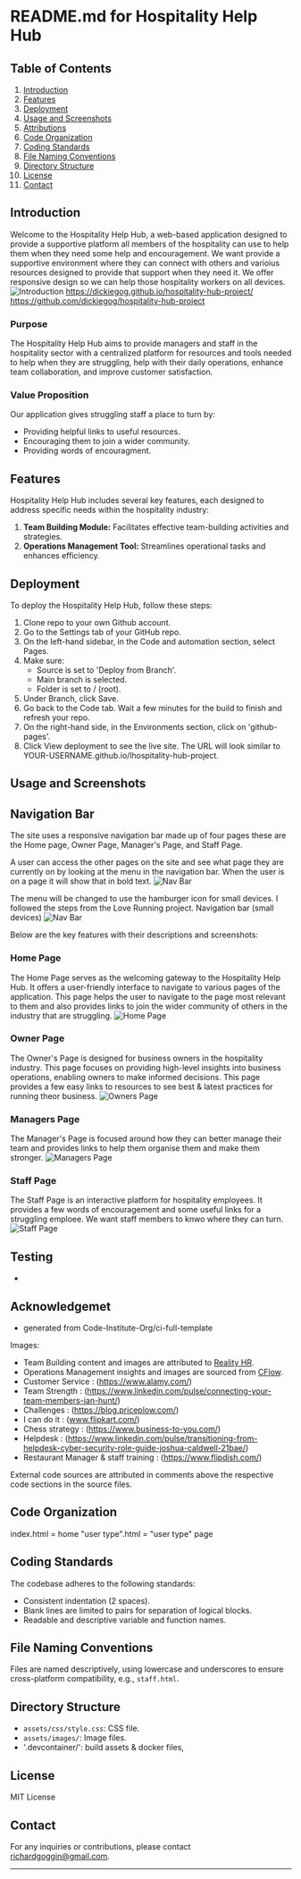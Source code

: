# README.md for Hospitality Help Hub

## Table of Contents

1. [Introduction](#introduction)
2. [Features](#features)
3. [Deployment](#deployment)
4. [Usage and Screenshots](#usage-and-screenshots)
5. [Attributions](#attributions)
6. [Code Organization](#code-organization)
7. [Coding Standards](#coding-standards)
8. [File Naming Conventions](#file-naming-conventions)
9. [Directory Structure](#directory-structure)
10. [License](#license)
11. [Contact](#contact)

## Introduction

Welcome to the Hospitality Help Hub, a web-based application designed to provide a supportive platform all members of the hospitality can use to help them when they need some help and encouragement. We want provide a supportive environment where they can connect with others and varioius resources designed to provide that support when they need it. We offer responsive design so we can help those hospitality workers on all devices.
![Introduction](assets/images/responsive-design.png)
https://dickiegog.github.io/hospitality-hub-project/
https://github.com/dickiegog/hospitality-hub-project

### Purpose

The Hospitality Help Hub aims to provide managers and staff in the hospitality sector with a centralized platform for resources and tools needed to help when they are struggling, help with their daily operations, enhance team collaboration, and improve customer satisfaction.

### Value Proposition

Our application gives struggling staff a place to turn by:

- Providing helpful links to useful resources.
- Encouraging them to join a wider community.
- Providing words of encouragment.

## Features

Hospitality Help Hub includes several key features, each designed to address specific needs within the hospitality industry:

1. **Team Building Module:** Facilitates effective team-building activities and strategies.
2. **Operations Management Tool:** Streamlines operational tasks and enhances efficiency.

## Deployment

<!-- From Course notes -->

To deploy the Hospitality Help Hub, follow these steps:

1. Clone repo to your own Github account.
2. Go to the Settings tab of your GitHub repo.
3. On the left-hand sidebar, in the Code and automation section, select Pages.
4. Make sure:
   - Source is set to 'Deploy from Branch'.
   - Main branch is selected.
   - Folder is set to / (root).
5. Under Branch, click Save.
6. Go back to the Code tab. Wait a few minutes for the build to finish and refresh your repo.
7. On the right-hand side, in the Environments section, click on 'github-pages'.
8. Click View deployment to see the live site. The URL will look similar to YOUR-USERNAME.github.io/lhospitality-hub-project.

## Usage and Screenshots

## Navigation Bar

The site uses a responsive navigation bar made up of four pages these are the Home page, Owner Page, Manager's Page, and Staff Page.

A user can access the other pages on the site and see what page they are currently on by looking at the menu in the navigation bar. When the user is on a page it will show that in bold text.
![Nav Bar](assets/images/desktop-nav.png)

The menu will be changed to use the hamburger icon for small devices. I followed the steps from the Love Running project.
Navigation bar (small devices)
![Nav Bar](assets/images/mobile-nav.png)

Below are the key features with their descriptions and screenshots:

### Home Page

The Home Page serves as the welcoming gateway to the Hospitality Help Hub. It offers a user-friendly interface to navigate to various pages of the application. This page helps the user to navigate to the page most relevant to them and also provides links to join the wider community of others in the industry that are struggling.
![Home Page](assets/images/home-screen.png)

### Owner Page

The Owner's Page is designed for business owners in the hospitality industry. This page focuses on providing high-level insights into business operations, enabling owners to make informed decisions. This page provides a few easy links to resources to see best & latest practices for running theor business.
![Owners Page](assets/images/owners-screen.png)

### Managers Page

The Manager's Page is focused around how they can better manage their team and provides links to help them organise them and make them stronger.
![Managers Page](assets/images/managers-screen.png)

### Staff Page

The Staff Page is an interactive platform for hospitality employees. It provides a few words of encouragement and some useful links for a struggling emploee. We want staff members to knwo where they can turn.
![Staff Page](assets/images/staff-screen.png)

## Testing

-

## Acknowledgemet

- generated from Code-Institute-Org/ci-full-template

Images:

- Team Building content and images are attributed to [Reality HR](https://www.realityhr.co.uk/five-benefits-of-team-building-exercises-and-some-pitfalls-to-watch-out-for/).
- Operations Management insights and images are sourced from [CFlow](https://www.cflowapps.com/operational-efficiency/).
- Customer Service : (https://www.alamy.com/)
- Team Strength : (https://www.linkedin.com/pulse/connecting-your-team-members-ian-hunt/)
- Challenges : (https://blog.priceplow.com/)
- I can do it : (www.flipkart.com/)
- Chess strategy : (https://www.business-to-you.com/)
- Helpdesk : (https://www.linkedin.com/pulse/transitioning-from-helpdesk-cyber-security-role-guide-joshua-caldwell-21bae/)
- Restaurant Manager & staff training : (https://www.flipdish.com/)

External code sources are attributed in comments above the respective code sections in the source files.

## Code Organization

index.html = home
"user type".html = "user type" page

## Coding Standards

The codebase adheres to the following standards:

- Consistent indentation (2 spaces).
- Blank lines are limited to pairs for separation of logical blocks.
- Readable and descriptive variable and function names.

## File Naming Conventions

Files are named descriptively, using lowercase and underscores to ensure cross-platform compatibility, e.g., `staff.html`.

## Directory Structure

- `assets/css/style.css`: CSS file.
- `assets/images/`: Image files.
- '.devcontainer/': build assets & docker files,

## License

MIT License

## Contact

For any inquiries or contributions, please contact richardgoggin@gmail.com.

---
